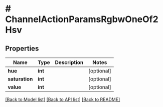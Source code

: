 # # ChannelActionParamsRgbwOneOf2Hsv

## Properties

Name | Type | Description | Notes
------------ | ------------- | ------------- | -------------
**hue** | **int** |  | [optional]
**saturation** | **int** |  | [optional]
**value** | **int** |  | [optional]

[[Back to Model list]](../../README.md#models) [[Back to API list]](../../README.md#endpoints) [[Back to README]](../../README.md)

